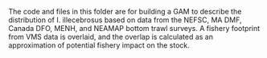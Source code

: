 The code and files in this folder are for building a GAM to describe the distribution of I. illecebrosus based on data from the NEFSC, MA DMF, Canada DFO, MENH, and NEAMAP bottom trawl surveys. A fishery footprint from VMS data is overlaid, and the overlap is calculated as an approximation of potential fishery impact on the stock.
